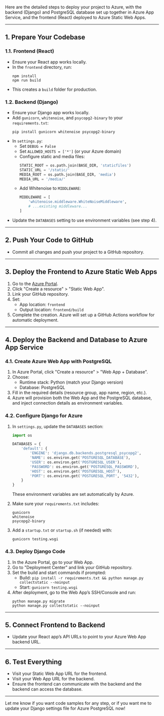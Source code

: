 Here are the detailed steps to deploy your project to Azure, with the backend (Django) and PostgreSQL database set up together in Azure App Service, and the frontend (React) deployed to Azure Static Web Apps.

---

## 1. Prepare Your Codebase

### 1.1. Frontend (React)
- Ensure your React app works locally.
- In the `frontend` directory, run:
  ```
  npm install
  npm run build
  ```
- This creates a `build` folder for production.

### 1.2. Backend (Django)
- Ensure your Django app works locally.
- Add `gunicorn`, `whitenoise`, and `psycopg2-binary` to your `requirements.txt`:
  ```
  pip install gunicorn whitenoise psycopg2-binary
  ```
- In `settings.py`:
  - Set `DEBUG = False`
  - Set `ALLOWED_HOSTS = ['*']` (or your Azure domain)
  - Configure static and media files:
    ```python
    STATIC_ROOT = os.path.join(BASE_DIR, 'staticfiles')
    STATIC_URL = '/static/'
    MEDIA_ROOT = os.path.join(BASE_DIR, 'media')
    MEDIA_URL = '/media/'
    ```
  - Add Whitenoise to `MIDDLEWARE`:
    ```python
    MIDDLEWARE = [
        'whitenoise.middleware.WhiteNoiseMiddleware',
        # ...existing middleware...
    ]
    ```
- Update the `DATABASES` setting to use environment variables (see step 4).

---

## 2. Push Your Code to GitHub

- Commit all changes and push your project to a GitHub repository.

---

## 3. Deploy the Frontend to Azure Static Web Apps

1. Go to the [Azure Portal](https://portal.azure.com/).
2. Click "Create a resource" > "Static Web App".
3. Link your GitHub repository.
4. Set:
   - App location: `frontend`
   - Output location: `frontend/build`
5. Complete the creation. Azure will set up a GitHub Actions workflow for automatic deployment.

---

## 4. Deploy the Backend and Database to Azure App Service

### 4.1. Create Azure Web App with PostgreSQL

1. In Azure Portal, click "Create a resource" > "Web App + Database".
2. Choose:
   - Runtime stack: Python (match your Django version)
   - Database: PostgreSQL
3. Fill in the required details (resource group, app name, region, etc.).
4. Azure will provision both the Web App and the PostgreSQL database, and inject connection details as environment variables.

### 4.2. Configure Django for Azure

1. In `settings.py`, update the `DATABASES` section:
   ```python
   import os

   DATABASES = {
       'default': {
           'ENGINE': 'django.db.backends.postgresql_psycopg2',
           'NAME': os.environ.get('POSTGRESQL_DATABASE'),
           'USER': os.environ.get('POSTGRESQL_USER'),
           'PASSWORD': os.environ.get('POSTGRESQL_PASSWORD'),
           'HOST': os.environ.get('POSTGRESQL_HOST'),
           'PORT': os.environ.get('POSTGRESQL_PORT', '5432'),
       }
   }
   ```
   These environment variables are set automatically by Azure.

2. Make sure your `requirements.txt` includes:
   ```
   gunicorn
   whitenoise
   psycopg2-binary
   ```

3. Add a `startup.txt` or `startup.sh` (if needed) with:
   ```
   gunicorn testing.wsgi
   ```

### 4.3. Deploy Django Code

1. In the Azure Portal, go to your Web App.
2. Go to "Deployment Center" and link your GitHub repository.
3. Set the build and start commands if prompted:
   - Build: `pip install -r requirements.txt && python manage.py collectstatic --noinput`
   - Start: `gunicorn testing.wsgi`
4. After deployment, go to the Web App’s SSH/Console and run:
   ```
   python manage.py migrate
   python manage.py collectstatic --noinput
   ```

---

## 5. Connect Frontend to Backend

- Update your React app’s API URLs to point to your Azure Web App backend URL.

---

## 6. Test Everything

- Visit your Static Web App URL for the frontend.
- Visit your Web App URL for the backend.
- Ensure the frontend can communicate with the backend and the backend can access the database.

---

Let me know if you want code samples for any step, or if you want me to update your Django settings file for Azure PostgreSQL now!
